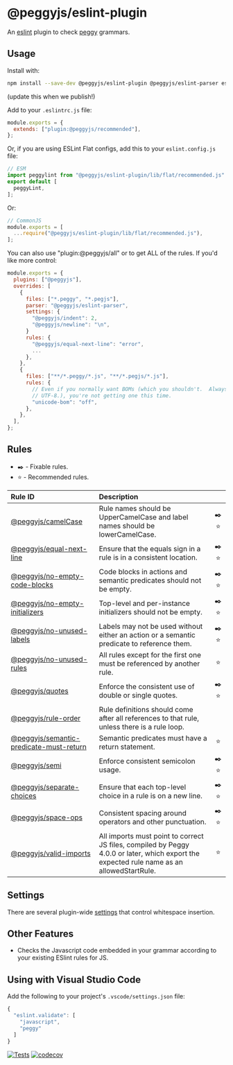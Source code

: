 # @peggyjs/eslint-plugin

An [eslint](https://eslint.org/) plugin to check [peggy](https://peggyjs.org)
grammars.

## Usage

Install with:

```bash
npm install --save-dev @peggyjs/eslint-plugin @peggyjs/eslint-parser eslint
```

(update this when we publish!)

Add to your `.eslintrc.js` file:

```js
module.exports = {
  extends: ["plugin:@peggyjs/recommended"],
};
```

Or, if you are using ESLint Flat configs, add this to your `eslint.config.js`
file:

```js
// ESM
import peggylint from "@peggyjs/eslint-plugin/lib/flat/recommended.js"
export default [
  peggyLint,
];
```

Or:

```js
// CommonJS
module.exports = [
  ...require("@peggyjs/eslint-plugin/lib/flat/recommended.js"),
];
```

You can also use "plugin:@peggyjs/all" or  to get ALL of the rules.
If you'd like more control:

```js
module.exports = {
  plugins: ["@peggyjs"],
  overrides: [
    {
      files: ["*.peggy", "*.pegjs"],
      parser: "@peggyjs/eslint-parser",
      settings: {
        "@peggyjs/indent": 2,
        "@peggyjs/newline": "\n",
      }
      rules: {
        "@peggyjs/equal-next-line": "error",
        ...
      },
    },
    {
      files: ["**/*.peggy/*.js", "**/*.pegjs/*.js"],
      rules: {
        // Even if you normally want BOMs (which you shouldn't.  Always use
        // UTF-8.), you're not getting one this time.
        "unicode-bom": "off",
      },
    },
  ],
};
```

## Rules

- ✒️ - Fixable rules.
- ⭐️ - Recommended rules.

| Rule ID | Description |    |
|:--------|:------------|:--:|
| [@peggyjs/camelCase](./docs/rules/camelCase.md) | Rule names should be UpperCamelCase and label names should be lowerCamelCase. | ✒️ ⭐️ |
| [@peggyjs/equal-next-line](./docs/rules/equal-next-line.md) | Ensure that the equals sign in a rule is in a consistent location. | ✒️ ⭐️ |
| [@peggyjs/no-empty-code-blocks](./docs/rules/no-empty-code-blocks.md) | Code blocks in actions and semantic predicates should not be empty. | ✒️ ⭐️ |
| [@peggyjs/no-empty-initializers](./docs/rules/no-empty-initializers.md) | Top-level and per-instance initializers should not be empty. | ✒️ ⭐️ |
| [@peggyjs/no-unused-labels](./docs/rules/no-unused-labels.md) | Labels may not be used without either an action or a semantic predicate to reference them. | ✒️ ⭐️ |
| [@peggyjs/no-unused-rules](./docs/rules/no-unused-rules.md) | All rules except for the first one must be referenced by another rule. | ⭐️ |
| [@peggyjs/quotes](./docs/rules/quotes.md) | Enforce the consistent use of double or single quotes. | ✒️ ⭐️ |
| [@peggyjs/rule-order](./docs/rules/rule-order.md) | Rule definitions should come after all references to that rule, unless there is a rule loop. |  |
| [@peggyjs/semantic-predicate-must-return](./docs/rules/semantic-predicate-must-return.md) | Semantic predicates must have a return statement. | ⭐️ |
| [@peggyjs/semi](./docs/rules/semi.md) | Enforce consistent semicolon usage. | ✒️ ⭐️ |
| [@peggyjs/separate-choices](./docs/rules/separate-choices.md) | Ensure that each top-level choice in a rule is on a new line. | ✒️ ⭐️ |
| [@peggyjs/space-ops](./docs/rules/space-ops.md) | Consistent spacing around operators and other punctuation. | ✒️ ⭐️ |
| [@peggyjs/valid-imports](./docs/rules/valid-imports.md) | All imports must point to correct JS files, compiled by Peggy 4.0.0 or later, which export the expected rule name as an allowedStartRule. | ⭐️ |

## Settings

There are several plugin-wide [settings](./docs/settings.md) that control
whitespace insertion.

## Other Features

- Checks the Javascript code embedded in your grammar according to your existing ESlint rules for JS.

## Using with Visual Studio Code

Add the following to your project's `.vscode/settings.json` file:

```js
{
  "eslint.validate": [
    "javascript",
    "peggy"
  ]
}
```

[![Tests](https://github.com/peggyjs/peggyjs-eslint-plugin/actions/workflows/node.js.yml/badge.svg)](https://github.com/peggyjs/peggyjs-eslint-plugin/actions/workflows/node.js.yml)
[![codecov](https://codecov.io/gh/peggyjs/peggyjs-eslint-plugin/branch/main/graph/badge.svg?token=PYAF34DQ6B)](https://codecov.io/gh/peggyjs/peggyjs-eslint-plugin)
